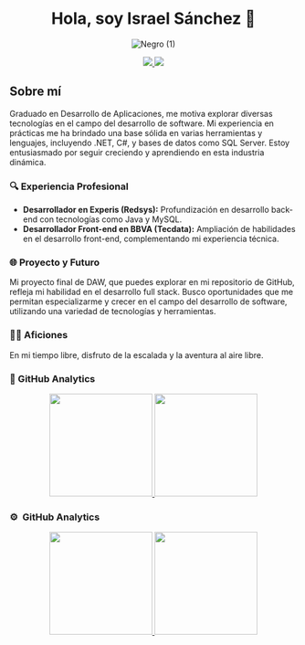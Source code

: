 <h1 align="center">Hola, soy Israel Sánchez 👋</h1>

<p align="center">
  <img src="https://github.com/IKARDI54/IKARDI54/assets/46534703/af2f67c0-998f-475a-8413-067cbd919007" alt="Negro (1)">
</p>

<p align="center">
  <a href="https://www.linkedin.com/in/israel-s%C3%A1nchez-torrero-021585108/">
    <img src="https://img.shields.io/badge/LinkedIn-Mi_perfil-blue?style=flat-square&logo=linkedin">
  </a>
  <a href="https://www.youtube.com/channel/UCNPwfDCWCtRn_fdsw_V19Uw">
    <img src="https://img.shields.io/badge/YouTube-User-red?style=flat-square&logo=youtube">
  </a>
</p>

## Sobre mí

Graduado en Desarrollo de Aplicaciones, me motiva explorar diversas tecnologías en el campo del desarrollo de software. Mi experiencia en prácticas me ha brindado una base sólida en varias herramientas y lenguajes, incluyendo .NET, C#, y bases de datos como SQL Server. Estoy entusiasmado por seguir creciendo y aprendiendo en esta industria dinámica.

### 🔍 Experiencia Profesional
- **Desarrollador en Experis (Redsys):** Profundización en desarrollo back-end con tecnologías como Java y MySQL.
- **Desarrollador Front-end en BBVA (Tecdata):** Ampliación de habilidades en el desarrollo front-end, complementando mi experiencia técnica.

### 🌐 Proyecto y Futuro
Mi proyecto final de DAW, que puedes explorar en mi repositorio de GitHub, refleja mi habilidad en el desarrollo full stack. Busco oportunidades que me permitan especializarme y crecer en el campo del desarrollo de software, utilizando una variedad de tecnologías y herramientas.

### 🧗‍♂️ Aficiones
En mi tiempo libre, disfruto de la escalada y la aventura al aire libre.

### 🚀 GitHub Analytics
<p align="center">
  <a href="https://github.com/IKARDI54">
    <img height="180em" src="https://github-readme-stats-eight-theta.vercel.app/api?username=IKARDI54&show_icons=true&theme=algolia&include_all_commits=true&count_private=true"/>
    <img height="180em" src="https://github-readme-stats-eight-theta.vercel.app/api/top-langs/?username=IKARDI54&layout=compact&langs_count=8&theme=algolia"/>
  </a>
</p>


### ⚙️ &nbsp;GitHub Analytics

<p align="center">
<a href="https://github.com/ArisGuimera">
  <img height="180em" src="https://github-readme-stats-eight-theta.vercel.app/api?username=ArisGuimera&show_icons=true&theme=algolia&include_all_commits=true&count_private=true"/>
  <img height="180em" src="https://github-readme-stats-eight-theta.vercel.app/api/top-langs/?username=ArisGuimera&layout=compact&langs_count=8&theme=algolia"/>
</a>
</p>
